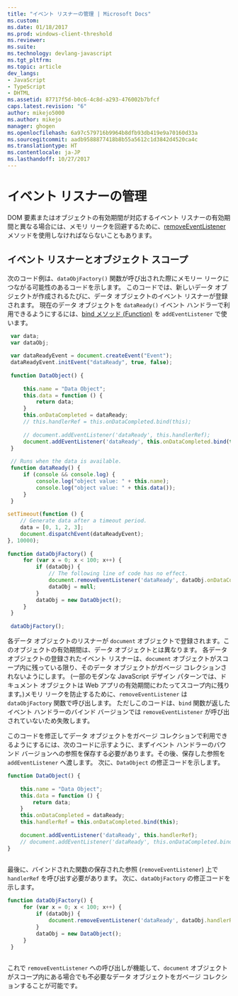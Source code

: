```yaml
---
title: "イベント リスナーの管理 | Microsoft Docs"
ms.custom: 
ms.date: 01/18/2017
ms.prod: windows-client-threshold
ms.reviewer: 
ms.suite: 
ms.technology: devlang-javascript
ms.tgt_pltfrm: 
ms.topic: article
dev_langs:
- JavaScript
- TypeScript
- DHTML
ms.assetid: 87717f5d-b0c6-4c8d-a293-476002b7bfcf
caps.latest.revision: "6"
author: mikejo5000
ms.author: mikejo
manager: ghogen
ms.openlocfilehash: 6a97c579716b9964b8dfb93db419e9a70160d33a
ms.sourcegitcommit: aadb9588877418b8b55a5612c1d3842d4520ca4c
ms.translationtype: HT
ms.contentlocale: ja-JP
ms.lasthandoff: 10/27/2017
---
```

# <a name="managing-event-listeners"></a>イベント リスナーの管理
DOM 要素またはオブジェクトの有効期間が対応するイベント リスナーの有効期間と異なる場合には、メモリ リークを回避するために、[removeEventListener](http://msdn.microsoft.com/library/ie/ff975250\(v=vs.85\).aspx) メソッドを使用しなければならないこともあります。  
  
## <a name="event-listeners-and-object-scope"></a>イベント リスナーとオブジェクト スコープ  
 次のコード例は、`dataObjFactory()` 関数が呼び出された際にメモリー リークにつながる可能性のあるコードを示します。 このコードでは、新しいデータ オブジェクトが作成されるたびに、データ オブジェクトのイベント リスナーが登録されます。 現在のデータ オブジェクトを `dataReady()` イベント ハンドラーで利用できるようにするには、[bind メソッド (Function)](../../javascript/reference/bind-method-function-javascript.md) を `addEventListener` で使います。  
  
```JavaScript  
 var data;  
 var dataObj;  
  
 var dataReadyEvent = document.createEvent("Event");  
 dataReadyEvent.initEvent("dataReady", true, false);  
  
 function DataObject() {  
  
     this.name = "Data Object";  
     this.data = function () {  
         return data;  
     }  
     this.onDataCompleted = dataReady;  
     // this.handlerRef = this.onDataCompleted.bind(this);  
  
     // document.addEventListener('dataReady', this.handlerRef);  
     document.addEventListener('dataReady', this.onDataCompleted.bind(this));  
 }  
  
 // Runs when the data is available.  
 function dataReady() {  
     if (console && console.log) {  
         console.log("object value: " + this.name);  
         console.log("object value: " + this.data());  
     }  
 }  
  
setTimeout(function () {  
    // Generate data after a timeout period.  
    data = [0, 1, 2, 3];  
    document.dispatchEvent(dataReadyEvent);  
}, 10000);  
  
function dataObjFactory() {  
     for (var x = 0; x < 100; x++) {  
         if (dataObj) {  
             // The following line of code has no effect.  
             document.removeEventListener('dataReady', dataObj.onDataCompleted);  
             dataObj = null;  
         }  
         dataObj = new DataObject();  
     }  
 }  
  
 dataObjFactory();  
```  
  
 各データ オブジェクトのリスナーが `document` オブジェクトで登録されます。このオブジェクトの有効期間は、データ オブジェクトとは異なります。 各データ オブジェクトの登録されたイベント リスナーは、`document` オブジェクトがスコープ内に残っている限り、そのデータ オブジェクトがガベージ コレクションされないようにします。 (一部のモダンな JavaScript デザイン パターンでは、ドキュメント オブジェクトは Web アプリの有効期間にわたってスコープ内に残ります。)メモリ リークを防止するために、`removeEventListener` は `dataObjFactory` 関数で呼び出します。 ただしこのコードは、`bind` 関数が返したイベント ハンドラーのバインド バージョンでは `removeEventListener` が呼び出されていないため失敗します。  
  
 このコードを修正してデータ オブジェクトをガベージ コレクションで利用できるようにするには、次のコードに示すように、まずイベント ハンドラーのバウンド バージョンへの参照を保存する必要があります。その後、保存した参照を `addEventListener` へ渡します。 次に、`DataObject` の修正コードを示します。  
  
```JavaScript  
function DataObject() {  
  
    this.name = "Data Object";  
    this.data = function () {  
        return data;  
    }  
    this.onDataCompleted = dataReady;  
    this.handlerRef = this.onDataCompleted.bind(this);  
  
    document.addEventListener('dataReady', this.handlerRef);  
    // document.addEventListener('dataReady', this.onDataCompleted.bind(this));  
}  
  
```  
  
 最後に、バインドされた関数の保存された参照 (`removeEventListener`) 上で `handlerRef` を呼び出す必要があります。 次に、`dataObjFactory` の修正コードを示します。  
  
```JavaScript  
function dataObjFactory() {  
     for (var x = 0; x < 100; x++) {  
         if (dataObj) {  
             document.removeEventListener('dataReady', dataObj.handlerRef);  
         }  
         dataObj = new DataObject();  
     }  
 }  
  
```  
  
 これで `removeEventListener` への呼び出しが機能して、`document` オブジェクトがスコープ内にある場合でも不必要なデータ オブジェクトをガベージ コレクションすることが可能です。